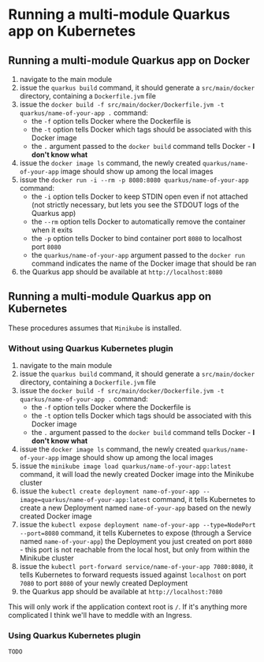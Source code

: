 
# Running a multi-module Quarkus app on Kubernetes

## Running a multi-module Quarkus app on Docker

1. navigate to the main module
2. issue the `quarkus build` command, it should generate a `src/main/docker` directory, containing a `Dockerfile.jvm` file
3. issue the `docker build -f src/main/docker/Dockerfile.jvm -t quarkus/name-of-your-app .` command:
    - the `-f` option tells Docker where the Dockerfile is
    - the `-t` option tells Docker which tags should be associated with this Docker image
    - the `.` argument passed to the `docker build` command tells Docker  - **I don't know what**
4. issue the `docker image ls` command, the newly created `quarkus/name-of-your-app` image should show up among the local images
5. issue the `docker run -i --rm -p 8080:8080 quarkus/name-of-your-app` command:
    - the `-i` option tells Docker to keep STDIN open even if not attached (not strictly necessary, but lets you see the STDOUT logs of the Quarkus app)
    - the `--rm` option tells Docker to automatically remove the container when it exits
    - the `-p` option tells Docker to bind container port `8080` to localhost port `8080`
    - the `quarkus/name-of-your-app` argument passed to the `docker run` command indicates the name of the Docker image that should be ran
6. the Quarkus app should be available at `http://localhost:8080`

## Running a multi-module Quarkus app on Kubernetes

These procedures assumes that `Minikube` is installed.

### Without using Quarkus Kubernetes plugin

1. navigate to the main module
2. issue the `quarkus build` command, it should generate a `src/main/docker` directory, containing a `Dockerfile.jvm` file
3. issue the `docker build -f src/main/docker/Dockerfile.jvm -t quarkus/name-of-your-app .` command:
    - the `-f` option tells Docker where the Dockerfile is
    - the `-t` option tells Docker which tags should be associated with this Docker image
    - the `.` argument passed to the `docker build` command tells Docker  - **I don't know what**
4. issue the `docker image ls` command, the newly created `quarkus/name-of-your-app` image should show up among the local images
5. issue the `minikube image load quarkus/name-of-your-app:latest` command, it will load the newly created Docker image into the Minikube cluster
6. issue the `kubectl create deployment name-of-your-app --image=quarkus/name-of-your-app:latest` command, it tells Kubernetes to create a new Deployment named `name-of-your-app` based on the newly created Docker image
7. issue the `kubectl expose deployment name-of-your-app --type=NodePort --port=8080` command, it tells Kubernetes to expose (through a Service named `name-of-your-app`) the Deployment you just created on port `8080` - this port is not reachable from the local host, but only from within the Minikube cluster
8. issue the `kubectl port-forward service/name-of-your-app 7080:8080`, it tells Kubernetes to forward requests issued against `localhost` on port `7080` to port `8080` of your newly created Deployment
9. the Quarkus app should be available at `http://localhost:7080`

This will only work if the application context root is `/`. If it's anything more complicated I think we'll have to meddle with an Ingress.

### Using Quarkus Kubernetes plugin

`TODO`
